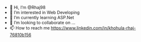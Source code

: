 - 👋 Hi, I’m @Rhaj98
- 👀 I’m interested in Web Developing
- 🌱 I’m currently learning ASP.Net
- 💞️ I’m looking to collaborate on ...
- 📫 How to reach me https://www.linkedin.com/in/khohula-rhaj-76810b156

<!---
Rhaj98/Rhaj98 is a ✨ special ✨ repository because its `README.md` (this file) appears on your GitHub profile.
You can click the Preview link to take a look at your changes.
--->

